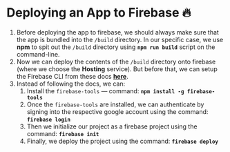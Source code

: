 # Deploying an App to Firebase 🔥

1. Before deploying the app to firebase, we should always make sure that the app is bundled into the `/build` directory. In our specific case, we use **npm** to spit out the `/build` directory using **`npm run build`** script on the command-line.
2. Now we can deploy the contents of the `/build` directory onto firebase (where we choose the **Hosting** service). But before that, we can setup the Firebase CLI from these docs **[here](https://firebase.google.com/docs/cli/?authuser=0#install-cli-windows)**.
3. Instead of following the docs, we can:
   1. Install the `firebase-tools` &mdash; command: **`npm install -g firebase-tools`**
   2. Once the `firebase-tools` are installed, we can authenticate by signing into the respective google account using the command: **`firebase login`**
   3. Then we initialize our project as a firebase project using the command: **`firebase init`**
   4. Finally, we deploy the project using the command: **`firebase deploy`**

